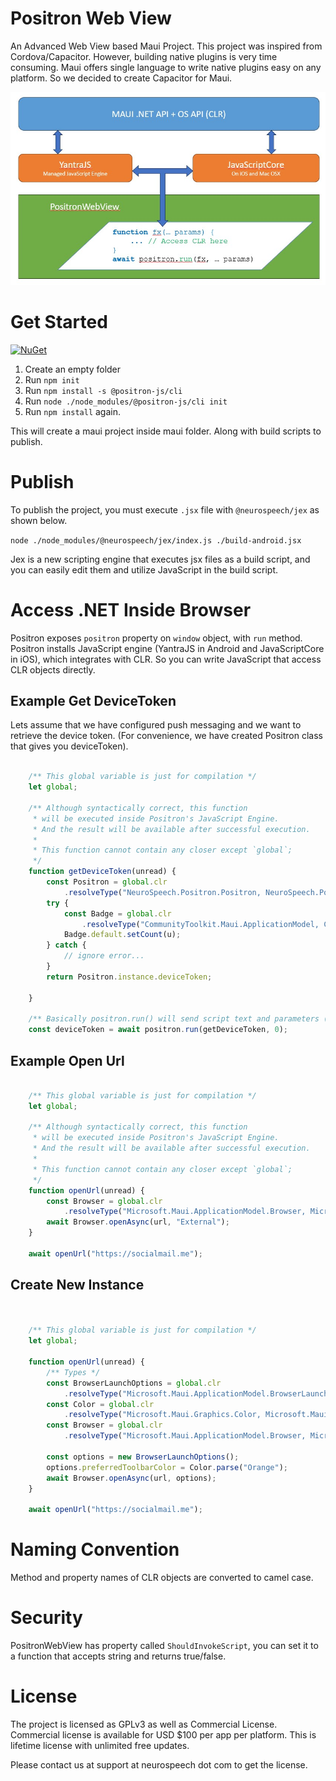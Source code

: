 # Positron Web View
An Advanced Web View based Maui Project. This project was inspired from Cordova/Capacitor. However, building native plugins is very time consuming. Maui offers single language to write native plugins easy on any platform. So we decided to create Capacitor for Maui.

![Positron Diagram](./diagram.jpg)

# Get Started
[![NuGet](https://img.shields.io/nuget/v/NeuroSpeech.Positron.svg?label=NuGet)](https://www.nuget.org/packages/NeuroSpeech.Positron)

1. Create an empty folder
2. Run `npm init`
3. Run `npm install -s @positron-js/cli`
4. Run `node ./node_modules/@positron-js/cli init`
5. Run `npm install` again.

This will create a maui project inside maui folder. Along with build scripts to publish.

# Publish
To publish the project, you must execute `.jsx` file with `@neurospeech/jex` as shown below.

`node ./node_modules/@neurospeech/jex/index.js ./build-android.jsx`

Jex is a new scripting engine that executes jsx files as a build script, and you can easily edit them and utilize JavaScript in the build script.

# Access .NET Inside Browser

Positron exposes `positron` property on `window` object, with `run` method. Positron installs JavaScript engine (YantraJS in Android and JavaScriptCore in iOS), which integrates with CLR. So you can write JavaScript that access CLR objects directly.

## Example Get DeviceToken

Lets assume that we have configured push messaging and we want to retrieve the device token. (For convenience, we have created Positron class that gives you deviceToken).

```javascript

    /** This global variable is just for compilation */
    let global;

    /** Although syntactically correct, this function
     * will be executed inside Positron's JavaScript Engine.
     * And the result will be available after successful execution.
     * 
     * This function cannot contain any closer except `global`;
     */
    function getDeviceToken(unread) {
        const Positron = global.clr
            .resolveType("NeuroSpeech.Positron.Positron, NeuroSpeech.Positron");
        try {
            const Badge = global.clr
                .resolveType("CommunityToolkit.Maui.ApplicationModel, CommunityToolkit.Maui");
            Badge.default.setCount(u);
        } catch {
            // ignore error...
        }
        return Positron.instance.deviceToken;
        
    }

    /** Basically positron.run() will send script text and parameters (as json) to Positron's JavaScript engine*/
    const deviceToken = await positron.run(getDeviceToken, 0);

```

## Example Open Url

```javascript

    /** This global variable is just for compilation */
    let global;

    /** Although syntactically correct, this function
     * will be executed inside Positron's JavaScript Engine.
     * And the result will be available after successful execution.
     * 
     * This function cannot contain any closer except `global`;
     */
    function openUrl(unread) {
        const Browser = global.clr
            .resolveType("Microsoft.Maui.ApplicationModel.Browser, Microsoft.Maui.Essentials");
        await Browser.openAsync(url, "External");
    }

    await openUrl("https://socialmail.me");

```

## Create New Instance

```javascript


    /** This global variable is just for compilation */
    let global;

    function openUrl(unread) {
        /** Types */
        const BrowserLaunchOptions = global.clr
            .resolveType("Microsoft.Maui.ApplicationModel.BrowserLaunchOptions, Microsoft.Maui.Essentials");
        const Color = global.clr
            .resolveType("Microsoft.Maui.Graphics.Color, Microsoft.Maui.Graphics")
        const Browser = global.clr
            .resolveType("Microsoft.Maui.ApplicationModel.Browser, Microsoft.Maui.Essentials");

        const options = new BrowserLaunchOptions();
        options.preferredToolbarColor = Color.parse("Orange");
        await Browser.openAsync(url, options);
    }

    await openUrl("https://socialmail.me");

```

# Naming Convention

Method and property names of CLR objects are converted to camel case.

# Security

PositronWebView has property called `ShouldInvokeScript`, you can set it to a function that accepts string and returns true/false.

# License

The project is licensed as GPLv3 as well as Commercial License. Commercial license is available for USD $100 per app per platform. This is lifetime license with unlimited free updates.

Please contact us at support at neurospeech dot com to get the license.

